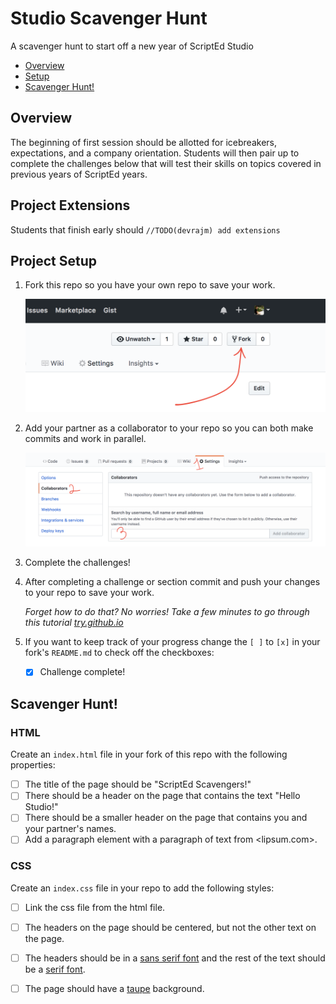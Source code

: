 # Studio Scavenger Hunt
A scavenger hunt to start off a new year of ScriptEd Studio

- [Overview](#overview)
- [Setup](#project-setup)
- [Scavenger Hunt!](#scavenger-hunt)

## Overview
The beginning of first session should be allotted for icebreakers, expectations,
and a company orientation. Students will then pair up to complete the challenges
below that will test their skills on topics covered in previous years of
ScriptEd years.

## Project Extensions
Students that finish early should `//TODO(devrajm) add extensions`

## Project Setup

1. Fork this repo so you have your own repo to save your work.

   ![Picture of fork button](img/fork.png)
   
1. Add your partner as a collaborator to your repo so you can both make commits
   and work in parallel.

   ![Picture of adding a collaborator](img/collab.png)

1. Complete the challenges!
1. After completing a challenge or section commit and push your changes to your
   repo to save your work.

   _Forget how to do that? No worries! Take a few minutes to go through this
   tutorial [try.github.io]_

1. If you want to keep track of your progress change the `[ ]` to `[x]` in your
   fork's `README.md` to check off the checkboxes:
   - [x] Challenge complete!

## Scavenger Hunt!

### HTML

Create an `index.html` file in your fork of this repo with the following
properties:

- [ ] The title of the page should be "ScriptEd Scavengers!"
- [ ] There should be a header on the page that contains the text "Hello
  Studio!"
- [ ] There should be a smaller header on the page that contains you and your
  partner's names.
- [ ] Add a paragraph element with a paragraph of text from <lipsum.com>.

### CSS

Create an `index.css` file in your repo to add the following styles:

- [ ] Link the css file from the html file.
- [ ] The headers on the page should be centered, but not the other text on the
  page.
- [ ] The headers should be in a [sans serif font] and the rest of the text
  should be a [serif font].
- [ ] The page should have a [taupe] background.




[try.github.io]: https://try.github.io
[sans serif font]: https://en.wikipedia.org/wiki/sans-serif
[serif font]: https://en.wikipedia.org/wiki/serif
[taupe]: https://en.wikipedia.org/wiki/taupe

